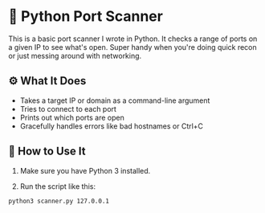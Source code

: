 # 🚪 Python Port Scanner

This is a basic port scanner I wrote in Python. It checks a range of ports on a given IP to see what's open. Super handy when you're doing quick recon or just messing around with networking.

## ⚙️ What It Does

- Takes a target IP or domain as a command-line argument
- Tries to connect to each port
- Prints out which ports are open
- Gracefully handles errors like bad hostnames or Ctrl+C

## 🧠 How to Use It

1. Make sure you have Python 3 installed.

2. Run the script like this:

```bash
python3 scanner.py 127.0.0.1
